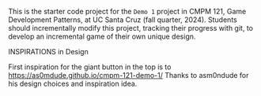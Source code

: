 This is the starter code project for the `Demo 1` project in CMPM 121, Game Development Patterns, at UC Santa Cruz (fall quarter, 2024). Students should incrementally modify this project, tracking their progress with git, to develop an incremental game of their own unique design.



INSPIRATIONS in Design

First inspiration for the giant button in the top is to https://as0mdude.github.io/cmpm-121-demo-1/
Thanks to asm0ndude for his design choices and inspiration idea.